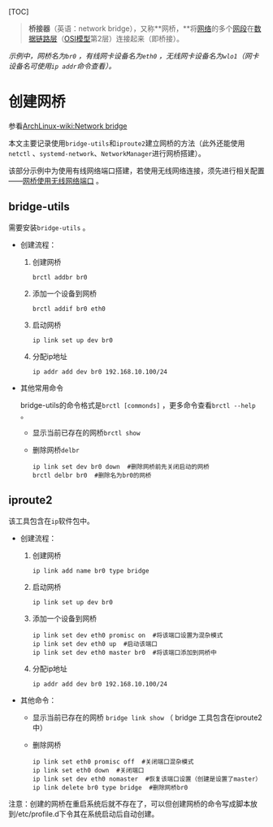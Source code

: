 [TOC]

> **桥接器**（英语：network bridge），又称**网桥，**将[网络](https://zh.wikipedia.org/wiki/%E7%BD%91%E7%BB%9C)的多个[网段](https://zh.wikipedia.org/wiki/%E7%BD%91%E6%AE%B5)在[数据链路层](https://zh.wikipedia.org/wiki/%E6%95%B0%E6%8D%AE%E9%93%BE%E8%B7%AF%E5%B1%82)（[OSI模型](https://zh.wikipedia.org/wiki/OSI%E6%A8%A1%E5%9E%8B)第2层）连接起来（即桥接）。



*示例中，网桥名为`br0` ，有线网卡设备名为`eth0` ，无线网卡设备名为`wlo1`（网卡设备名可使用`ip addr`命令查看）。*

# 创建网桥

参看[ArchLinux-wiki:Network bridge](https://wiki.archlinux.org/index.php/Network_bridge_(%E7%AE%80%E4%BD%93%E4%B8%AD%E6%96%87)#.E9.80.9A.E8.BF.87_bridge-utils)

本文主要记录使用`bridge-utils`和`iproute2`建立网桥的方法（此外还能使用`netctl` 、`systemd-network`、`NetworkManager`进行网桥搭建）。

该部分示例中为使用有线网络端口搭建，若使用无线网络连接，须先进行相关配置——[网桥使用无线网络端口](#网桥使用无线网络端口) 。

## bridge-utils

需要安装`bridge-utils` 。

- 创建流程：

  1. 创建网桥

     ```shell
     brctl addbr br0
     ```

  2. 添加一个设备到网桥

     ```shell
     brctl addif br0 eth0
     ```

  3. 启动网桥

     ```shell
     ip link set up dev br0
     ```

  4. 分配ip地址

     ```shell
     ip addr add dev br0 192.168.10.100/24
     ```

- 其他常用命令

  bridge-utils的命令格式是`brctl [commonds]` ，更多命令查看`brctl --help` 。

  - 显示当前已存在的网桥`brctl show`

  - 删除网桥`delbr`

    ```shell
    ip link set dev br0 down  #删除网桥前先关闭启动的网桥
    brctl delbr br0  #删除名为br0的网桥
    ```

## iproute2

该工具包含在`ip`软件包中。

- 创建流程：

  1. 创建网桥  

     ```shell
     ip link add name br0 type bridge
     ```

  2. 启动网桥

     ```shell
     ip link set up dev br0
     ```

  3. 添加一个设备到网桥

     ```shell
     ip link set dev eth0 promisc on  #将该端口设置为混杂模式
     ip link set dev eth0 up  #启动该端口
     ip link set dev eth0 master br0  #将该端口添加到网桥中
     ```

  4. 分配ip地址

     ```shell
     ip addr add dev br0 192.168.10.100/24
     ```

- 其他命令：

  - 显示当前已存在的网桥 `bridge link show`  （ bridge 工具包含在iproute2中）

  - 删除网桥

    ```shell
    ip link set eth0 promisc off  #关闭端口混杂模式
    ip link set eth0 down  #关闭端口
    ip link set dev eth0 nomaster  #恢复该端口设置（创建是设置了master）
    ip link delete br0 type bridge  #删除网桥br0
    ```

注意：创建的网桥在重启系统后就不存在了，可以但创建网桥的命令写成脚本放到/etc/profile.d下令其在系统启动后自动创建。